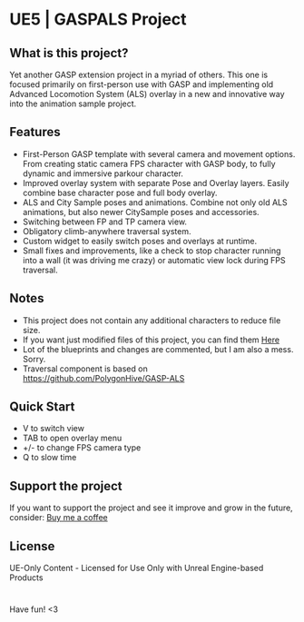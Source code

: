 # UE5 | GASPALS Project
## What is this project?
Yet another GASP extension project in a myriad of others. This one is focused primarily on first-person use with GASP and implementing old Advanced Locomotion System (ALS) overlay in a new and innovative way into the animation sample project. 

## Features
- First-Person GASP template with several camera and movement options. From creating static camera FPS character with GASP body, to fully dynamic and immersive parkour character.
- Improved overlay system with separate Pose and Overlay layers. Easily combine base character pose and full body overlay.
- ALS and City Sample poses and animations. Combine not only old ALS animations, but also newer CitySample poses and accessories.
- Switching between FP and TP camera view.
- Obligatory climb-anywhere traversal system. 
- Custom widget to easily switch poses and overlays at runtime.
- Small fixes and improvements, like a check to stop character running into a wall (it was driving me crazy) or automatic view lock during FPS traversal.

## Notes
- This project does not contain any additional characters to reduce file size.  
- If you want just modified files of this project, you can find them [Here](https://github.com/ShatteredMirrorStudio/GASPALS_FilesOnly)
- Lot of the blueprints and changes are commented, but I am also a mess. Sorry.
- Traversal component is based on https://github.com/PolygonHive/GASP-ALS  

## Quick Start
+ V to switch view  
+ TAB to open overlay menu  
+ +/- to change FPS camera type  
+ Q to slow time

## Support the project
If you want to support the project and see it improve and grow in the future, consider:
[Buy me a coffee](https://buymeacoffee.com/shatteredmirrorstudio)

## License
UE-Only Content - Licensed for Use Only with Unreal Engine-based Products  
# 
  
Have fun! <3
